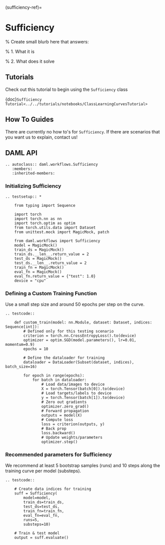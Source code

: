 (sufficiency-ref)=

# Sufficiency

% Create small blurb here that answers:

% 1. What it is

% 2. What does it solve

## Tutorials

Check out this tutorial to begin using the `Sufficiency` class

{doc}`Sufficiency Tutorial<../../tutorials/notebooks/ClassLearningCurvesTutorial>`

## How To Guides

There are currently no how to's for `Sufficiency`.
If there are scenarios that you want us to explain, contact us!

## DAML API

```{eval-rst}
.. autoclass:: daml.workflows.Sufficiency
   :members:
   :inherited-members:
```

### Initializing Sufficiency

```{eval-rst}
.. testsetup:: *

    from typing import Sequence

    import torch
    import torch.nn as nn
    import torch.optim as optim
    from torch.utils.data import Dataset
    from unittest.mock import MagicMock, patch

    from daml.workflows import Sufficiency
    model = MagicMock()
    train_ds = MagicMock()
    train_ds.__len__.return_value = 2
    test_ds = MagicMock()
    test_ds.__len__.return_value = 2
    train_fn = MagicMock()
    eval_fn = MagicMock()
    eval_fn.return_value = {"test": 1.0}
    device = "cpu"
```

### Defining a Custom Training Function

Use a small step size and around 50 epochs per step on the curve.

```{eval-rst}
.. testcode::

    def custom_train(model: nn.Module, dataset: Dataset, indices: Sequence[int]):
        # Defined only for this testing scenario
        criterion = torch.nn.CrossEntropyLoss().to(device)
        optimizer = optim.SGD(model.parameters(), lr=0.01, momentum=0.9)
        epochs = 10

        # Define the dataloader for training
        dataloader = DataLoader(Subset(dataset, indices), batch_size=16)

        for epoch in range(epochs):
            for batch in dataloader:
                # Load data/images to device
                X = torch.Tensor(batch[0]).to(device)
                # Load targets/labels to device
                y = torch.Tensor(batch[1]).to(device)
                # Zero out gradients
                optimizer.zero_grad()
                # Forward propagation
                outputs = model(X)
                # Compute loss
                loss = criterion(outputs, y)
                # Back prop
                loss.backward()
                # Update weights/parameters
                optimizer.step()
```

### Recommended parameters for Sufficiency

We recommend at least 5 bootstrap samples (runs) and 10 steps along the training curve per model (substeps). 

```{eval-rst}
.. testcode::
    
    # Create data indices for training
    suff = Sufficiency(
        model=model,
        train_ds=train_ds,
        test_ds=test_ds,
        train_fn=train_fn,
        eval_fn=eval_fn,
        runs=5,
        substeps=10)

    # Train & test model
    output = suff.evaluate()
```
